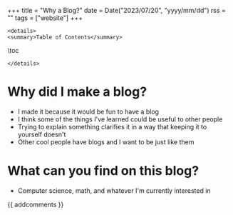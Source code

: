 +++
title = "Why a Blog?"
date = Date("2023/07/20", "yyyy/mm/dd")
rss = ""
tags = ["website"]
+++
~~~
<details>
<summary>Table of Contents</summary>
~~~
\toc
~~~
</details>
~~~

# Why did I make a blog?

- I made it because it would be fun to have a blog
- I think some of the things I've learned could be useful to other people
- Trying to explain something clarifies it in a way that keeping it to yourself doesn't
- Other cool people have blogs and I want to be just like them

# What can you find on this blog?

- Computer science, math, and whatever I'm currently interested in

{{ addcomments }}
